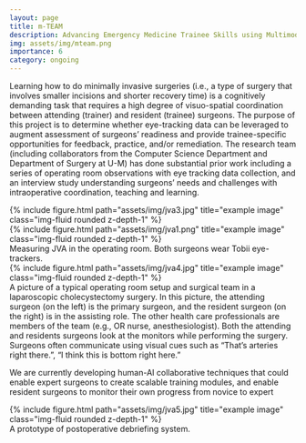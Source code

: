 ```yaml
---
layout: page
title: m-TEAM
description: Advancing Emergency Medicine Trainee Skills using Multimodal Debriefing System in Simulation-based Training
img: assets/img/mteam.png
importance: 6
category: ongoing
---
```


Learning how to do minimally invasive surgeries (i.e., a type of surgery that involves smaller incisions and shorter recovery time) is a cognitively demanding task that requires a high degree of visuo-spatial coordination between attending (trainer) and resident (trainee) surgeons. The purpose of this project is to determine whether eye-tracking data can be leveraged to augment assessment of surgeons’ readiness and provide trainee-specific opportunities for feedback, practice, and/or remediation. The research team (including collaborators from the Computer Science Department and Department of Surgery at U-M) has done substantial prior work including a series of operating room observations with eye tracking data collection, and an interview study understanding surgeons’ needs and challenges with intraoperative coordination, teaching and learning. 


<div class="row justify-content-sm-center">
    <div class="col-sm-8 mt-3 mt-md-0">
        {% include figure.html path="assets/img/jva3.jpg" title="example image" class="img-fluid rounded z-depth-1" %}
    </div>
    <div class="col-sm-4 mt-3 mt-md-0">
        {% include figure.html path="assets/img/jva1.png" title="example image" class="img-fluid rounded z-depth-1" %}
    </div>
</div>
<div class="caption">
    Measuring JVA in the operating room. Both surgeons wear Tobii eye-trackers.
</div>


<div class="row">
    <div class="col-sm mt-3 mt-md-0">
        {% include figure.html path="assets/img/jva4.jpg" title="example image" class="img-fluid rounded z-depth-1" %}
    </div>
</div>
<div class="caption">
    A picture of a typical operating room setup and surgical team in a laparoscopic cholecystectomy surgery. In this picture, the attending surgeon (on the     left) is the primary surgeon, and the resident surgeon (on the right) is in the assisting role. The other health care professionals are members of the     team (e.g., OR nurse, anesthesiologist). Both the attending and residents surgeons look at the monitors while performing the surgery. Surgeons often
    communicate using visual cues such as “That’s arteries right there.”, “I think this is bottom right here.”
</div>

We are currently developing human-AI collaborative techniques that could enable expert surgeons to create scalable training modules, and enable resident surgeons to monitor their own progress from novice to expert


<div class="row justify-content-sm-center">
    <div class="col-sm-8 mt-3 mt-md-0">
        {% include figure.html path="assets/img/jva5.jpg" title="example image" class="img-fluid rounded z-depth-1" %}
    </div>
</div>
<div class="caption">
    A prototype of postoperative debriefing system.
</div>

